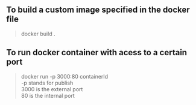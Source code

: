 ## **To build a custom image specified in the docker file**
> docker build .

## **To run docker container with acess to a certain port**
> docker run -p 3000:80 containerId<br>
> -p stands for publish<br>
> 3000 is the external port<br>
> 80 is the internal port<br>